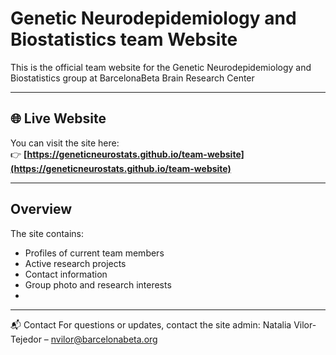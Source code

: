 # Genetic Neurodepidemiology and Biostatistics team Website

This is the official team website for the Genetic Neurodepidemiology and Biostatistics group at BarcelonaBeta Brain Research Center

---

## 🌐 Live Website
You can visit the site here:  
👉 **[https://geneticneurostats.github.io/team-website](https://geneticneurostats.github.io/team-website)**

---

## Overview

The site contains:
- Profiles of current team members
- Active research projects
- Contact information
- Group photo and research interests
- 

---

📬 Contact
For questions or updates, contact the site admin:
Natalia Vilor-Tejedor – nvilor@barcelonabeta.org
